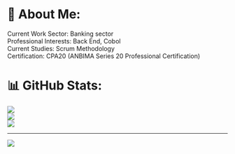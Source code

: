 # 💫 About Me:
Current Work Sector: Banking sector<br>Professional Interests: Back End, Cobol<br>Current Studies: Scrum Methodology<br>Certification: CPA20 (ANBIMA Series 20 Professional Certification)<br>

# 📊 GitHub Stats:
![](https://github-readme-stats.vercel.app/api?username=Dedecow&theme=dark&hide_border=false&include_all_commits=true&count_private=true)<br/>
![](https://github-readme-streak-stats.herokuapp.com/?user=Dedecow&theme=dark&hide_border=false)<br/>
![](https://github-readme-stats.vercel.app/api/top-langs/?username=Dedecow&theme=dark&hide_border=false&include_all_commits=true&count_private=true&layout=compact)

---
[![](https://visitcount.itsvg.in/api?id=Dedecow&icon=0&color=0)](https://visitcount.itsvg.in)

<!-- Proudly created with GPRM ( https://gprm.itsvg.in ) -->
